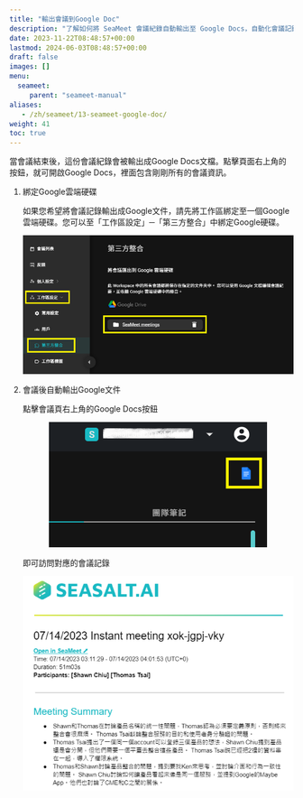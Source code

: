 ```yaml
---
title: "輸出會議到Google Doc"
description: "了解如何將 SeaMeet 會議紀錄自動輸出至 Google Docs，自動化會議記錄的查看和存取，提升每場會議的效果。"
date: 2023-11-22T08:48:57+00:00
lastmod: 2024-06-03T08:48:57+00:00
draft: false
images: []
menu:
  seameet:
     parent: "seameet-manual"
aliases:
   - /zh/seameet/13-seameet-google-doc/
weight: 41
toc: true
---
```


當會議結束後，這份會議紀錄會被輸出成Google Docs文檔。點擊頁面右上角的按鈕，就可開啟Google Docs，裡面包含剛剛所有的會議資訊。

1. 綁定Google雲端硬碟

    如果您希望將會議記錄輸出成Google文件，請先將工作區綁定至一個Google雲端硬碟。您可以至「工作區設定」─「第三方整合」中綁定Google硬碟。

    <center>
    <img src="/images/seameet-zh/SeaMeet綁定Google雲端硬碟.png" alt="SeaMeet綁定Google雲端硬碟"/>
    </center>

2. 會議後自動輸出Google文件

    點擊會議頁右上角的Google Docs按鈕
    
    <center>
    <img src="/images/seameet-zh/SeaMeet會議後自動輸出Google文件.png" alt="SeaMeet會議後自動輸出Google文件"/>
    </center>

    即可訪問對應的會議記錄

    <center>
    <img src="/images/seameet-zh/訪問SeaMeet對應的會議記錄.png" alt="訪問SeaMeet對應的會議記錄"/>
    </center>
